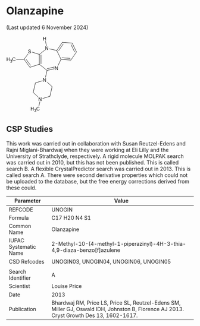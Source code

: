 # Olanzapine
(Last updated 6 November 2024)

![Molecular digram of olanzapine](/0.MolecularDiagrams/Olanzapine.png)

## CSP Studies
This work was carried out in collaboration with Susan Reutzel-Edens and Rajni Miglani-Bhardwaj when they were working at Eli Lilly and the University of Strathclyde, respectively.  A rigid molecule MOLPAK search was carried out in 2010, but this has not been published.  This is called search B.  A flexible CrystalPredictor search was carried out in 2013.  This is called search A.
There were second derivative properties which could not be uploaded to the database, but the free energy corrections derived from these could.

| Parameter | Value |
| --- | --- |
| REFCODE | UNOGIN |
| Formula | C17 H20 N4 S1 |
| Common Name | Olanzapine |
| IUPAC Systematic Name | 2-Methyl-10-(4-methyl-1-piperazinyl)-4H-3-thia-4,9-diaza-benzo[f]azulene |
| CSD Refcodes | UNOGIN03, UNOGIN04, UNOGIN06, UNOGIN05 |
| | |
| Search Identifier | A |
| Scientist | Louise Price |
| Date | 2013 |
| Publication | Bhardwaj RM, Price LS, Price SL, Reutzel-Edens SM, Miller GJ, Oswald IDH, Johnston B, Florence AJ 2013. Cryst Growth Des 13, 1602-1617. |



